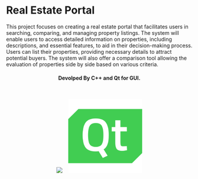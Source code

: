 # Real Estate Portal
This project focuses on creating a real estate portal that facilitates users in searching, comparing, and managing property listings. The system will enable users to access detailed information on properties, including descriptions, and essential features, to aid in their decision-making process. Users can list their properties, providing necessary details to attract potential buyers. The system will also offer a comparison tool allowing the evaluation of properties side by side based on various criteria.
<br>
 <h4 align="center">Devolped By C++ and Qt for GUI.</h4>
 <br>
<div align="center">
 
<img width=200px src="https://upload.wikimedia.org/wikipedia/commons/1/18/ISO_C%2B%2B_Logo.svg">&nbsp; &nbsp;
  <img src="https://raw.githubusercontent.com/devicons/devicon/master/icons/qt/qt-original.svg" alt="qt" width="200" />  
</div>
